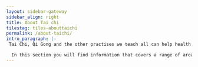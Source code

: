 ```yaml
---
layout: sidebar-gateway
sidebar_align: right
title: About Tai chi
tilestag: tiles-abouttaichi
permalink: /about-taichi/
intro_paragraph: |-
 Tai Chi, Qi Gong and the other practises we teach all can help health and wellbeing in many ways and you cannot get the benefit of them simply by by reading books because they are practical skills. They do however have a fascinating history. Some students, also find reading about the practises a helpful addition to regular practise that enriches their experience of these arts.

  In this section you will find information that covers a range of areas. We will be expanding this section so if there is something you think is missing then please contact us to let us know.
---
```

